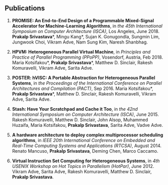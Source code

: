 ## Publications

1. **PROMISE: An End-to-End Design of a Programmable Mixed-Signal Accelerator for Machine-Learning Algorithms**, in _the 45th International Symposium on Computer Architecture (ISCA)_, Los Angeles, June 2018. **Prakalp Srivastava***, Mingu Kang*, Sujan K. Gonugondla, Sungmin Lim, Jungwook Choi, Vikram Adve, Nam Sung Kim, Naresh Shanbhag.

2. **HPVM: Heterogeneous Parallel Virtual Machine**, in _Principles and Practice of Parallel Programming (PPoPP)_, Vosendorf, Austria, Feb 2018. Maria Kotsifakou*, **Prakalp Srivastava***, Matthew D. Sinclair, Rakesh Komuravelli, Vikram Adve, Sarita Adve.

3. **POSTER: hVISC: A Portable Abstraction for Heterogeneous Parallel Systems**, in _the Proceedings of the International Conference on Parallel Architectures and Compilation (PACT)_, Sep 2016. Maria Kotsifakou*, **Prakalp Srivastava***, Matthew D. Sinclair, Rakesh Komuravelli, Vikram Adve, Sarita Adve.

4. **Stash: Have Your Scratchpad and Cache it Too**, in _the 42nd International Symposium on Computer Architecture (ISCA)_, June 2015. Rakesh Komuravelli, Matthew D. Sinclair, John Alsop, Muhammed Huzaifa, Maria Kotsifakou, **Prakalp Srivastava**, Sarita Adve, Vadve Adve.

5. **A hardware architecture to deploy complex multiprocessor scheduling algorithms**, in _IEEE 20th International Conference on Embedded and Real-Time Computing Systems and Applications (RTCSA)_, August 2014. Renato Mancuso, **Prakalp Srivastava**, Deming Chen, Marco Caccamo.

6. **Virtual Instruction Set Computing for Heterogeneous Systems**, in _4th USENIX Workshop on Hot Topics in Parallelism (HotPar)_, June 2012. Vikram Adve, Sarita Adve, Rakesh Komuravelli, Matthew D. Sinclair, **Prakalp Srivastava**.


